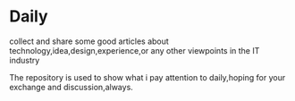 # Daily

collect and share some good articles about technology,idea,design,experience,or any other viewpoints in the IT industry

The repository is used to show what i pay attention to daily,hoping for your exchange and discussion,always.